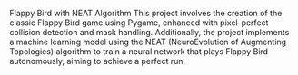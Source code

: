 Flappy Bird with NEAT Algorithm
This project involves the creation of the classic Flappy Bird game using Pygame, enhanced with pixel-perfect collision detection and mask handling. Additionally, the project implements a machine learning model using the NEAT (NeuroEvolution of Augmenting Topologies) algorithm to train a neural network that plays Flappy Bird autonomously, aiming to achieve a perfect run.
